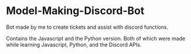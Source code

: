 # Model-Making-Discord-Bot
Bot made by me to create tickets and assist with discord functions.

Contains the Javascript and the Python version. Both of which were made while learning Javascript, Python, and the Discord APIs.
